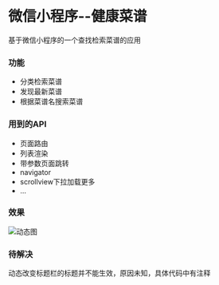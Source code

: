 # 微信小程序--健康菜谱
基于微信小程序的一个查找检索菜谱的应用
### 功能
* 分类检索菜谱
* 发现最新菜谱
* 根据菜谱名搜索菜谱
### 用到的API
* 页面路由
* 列表渲染
* 带参数页面跳转
* navigator
* scrollview下拉加载更多
* ...
### 效果
![动态图](./res/gif/demo.gif)
### 待解决
动态改变标题栏的标题并不能生效，原因未知，具体代码中有注释
